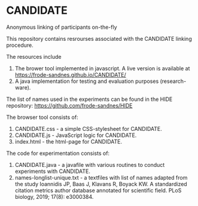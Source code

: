 # CANDIDATE
Anonymous linking of participants on-the-fly

This repository contains resrourses associated with the CANDIDATE linking procedure.

The resources include
1) The brower tool implemented in javascript. A live version is available at https://frode-sandnes.github.io/CANDIDATE/
2) A java implementation for testing and evaluation purposes (research-ware).


The list of names used in the experiments can be found in the HIDE repository: https://github.com/frode-sandnes/HIDE

The browser tool consists of:
1) CANDIDATE.css - a simple CSS-stylesheet for CANDIDATE.
2) CANDIDATE.js - JavaScript logic for CANDIDATE.
3) index.html - the html-page for CANDIDATE.

The code for experimentation consists of:
1) CANDIDATE.java - a javafile with various routines to conduct experiments with CANDIDATE.
2) names-longlist-unique.txt - a textfiles with list of names adapted from the study Ioannidis JP, Baas J, Klavans R, Boyack KW. A standardized citation metrics author database annotated for scientific field. PLoS biology, 2019; 17(8): e3000384.

